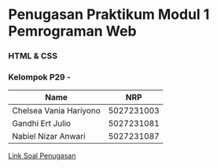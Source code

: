 # Penugasan Praktikum Modul 1 Pemrograman Web

### HTML & CSS

### Kelompok P29 -

| Name                              |     NRP    |
| ----------------------------------|------------|
| Chelsea Vania Hariyono            | 5027231003 | 
| Gandhi Ert Julio                  | 5027231081 |
| Nabiel Nizar Anwari               | 5027231087 |


[Link Soal Penugasan](https://docs.google.com/document/d/1HmTQj39jzsCi7tHzbMdFWSKr3u7YZNU-/edit?usp=sharing&ouid=117777562198514728911&rtpof=true&sd=true)
